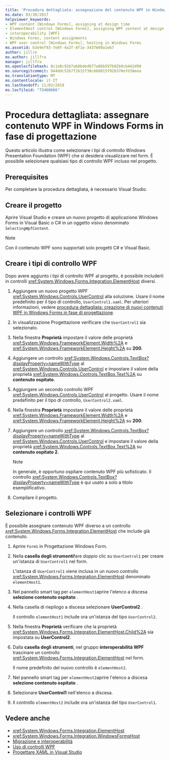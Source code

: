 ```yaml
---
title: 'Procedura dettagliata: assegnazione del contenuto WPF in Windows Form in fase di progettazione'
ms.date: 03/30/2017
helpviewer_keywords:
- WPF content [Windows Forms], assigning at design time
- ElementHost control [Windows Forms], assigning WPF content at design time
- interoperability [WPF]
- Windows Forms, content assignments
- WPF user control [Windows Forms], hosting in Windows Forms
ms.assetid: b3e9ef93-7e0f-4a2f-8f1e-3437609a1eb7
author: jillre
ms.author: jillfra
manager: jillfra
ms.openlocfilehash: 0c1e0c91b7ab8bded677a86b597b02b9cb442d98
ms.sourcegitcommit: 944ddc52b7f2632f30c668815f92b378efd38eea
ms.translationtype: MT
ms.contentlocale: it-IT
ms.lasthandoff: 11/03/2019
ms.locfileid: "73460666"
---
```

# <a name="walkthrough-assign-wpf-content-on-windows-forms-at-design-time"></a>Procedura dettagliata: assegnare contenuto WPF in Windows Forms in fase di progettazione

Questo articolo illustra come selezionare i tipi di controllo Windows Presentation Foundation (WPF) che si desidera visualizzare nel form. È possibile selezionare qualsiasi tipo di controllo WPF incluso nel progetto.

## <a name="prerequisites"></a>Prerequisites

Per completare la procedura dettagliata, è necessario Visual Studio.

## <a name="create-the-project"></a>Creare il progetto

Aprire Visual Studio e creare un nuovo progetto di applicazione Windows Forms in Visual Basic o C# in un oggetto visivo denominato `SelectingWpfContent`.

> [!NOTE]
> Con il contenuto WPF sono supportati solo progetti C# e Visual Basic.

## <a name="create-the-wpf-control-types"></a>Creare i tipi di controllo WPF

Dopo avere aggiunto i tipi di controllo WPF al progetto, è possibile includerli in controlli <xref:System.Windows.Forms.Integration.ElementHost> diversi.

1. Aggiungere un nuovo progetto WPF <xref:System.Windows.Controls.UserControl> alla soluzione. Usare il nome predefinito per il tipo di controllo, `UserControl1.xaml`. Per ulteriori informazioni, vedere [procedura dettagliata: creazione di nuovi contenuti WPF in Windows Forms in fase di progettazione](walkthrough-creating-new-wpf-content-on-windows-forms-at-design-time.md).

2. In visualizzazione Progettazione verificare che `UserControl1` sia selezionato.

3. Nella finestra **Proprietà** impostare il valore delle proprietà <xref:System.Windows.FrameworkElement.Width%2A> e <xref:System.Windows.FrameworkElement.Height%2A> su **200**.

4. Aggiungere un controllo <xref:System.Windows.Controls.TextBox?displayProperty=nameWithType> al <xref:System.Windows.Controls.UserControl> e impostare il valore della proprietà <xref:System.Windows.Controls.TextBox.Text%2A> su **contenuto ospitato**.

5. Aggiungere un secondo controllo WPF <xref:System.Windows.Controls.UserControl> al progetto. Usare il nome predefinito per il tipo di controllo, `UserControl2.xaml`.

6. Nella finestra **Proprietà** impostare il valore delle proprietà <xref:System.Windows.FrameworkElement.Width%2A> e <xref:System.Windows.FrameworkElement.Height%2A> su **200**.

7. Aggiungere un controllo <xref:System.Windows.Controls.TextBox?displayProperty=nameWithType> al <xref:System.Windows.Controls.UserControl> e impostare il valore della proprietà <xref:System.Windows.Controls.TextBox.Text%2A> su **contenuto ospitato 2**.

   > [!NOTE]
   > In generale, è opportuno ospitare contenuto WPF più sofisticato. Il controllo <xref:System.Windows.Controls.TextBox?displayProperty=nameWithType> è qui usato a solo a titolo esemplificativo.

8. Compilare il progetto.

## <a name="select-wpf-controls"></a>Selezionare i controlli WPF

È possibile assegnare contenuto WPF diverso a un controllo <xref:System.Windows.Forms.Integration.ElementHost> che include già contenuto.

1. Aprire `Form1` in Progettazione Windows Form.

2. Nella **casella degli strumenti**fare doppio clic su `UserControl1` per creare un'istanza di `UserControl1` nel form.

   L'istanza di `UserControl1` viene inclusa in un nuovo controllo <xref:System.Windows.Forms.Integration.ElementHost> denominato `elementHost1`.

3. Nel pannello smart tag per `elementHost1`aprire l'elenco a discesa **selezione contenuto ospitato** .

4. Nella casella di riepilogo a discesa selezionare **UserControl2** .

   Il controllo `elementHost1` include ora un'istanza del tipo `UserControl2`.

5. Nella finestra **Proprietà** verificare che la proprietà <xref:System.Windows.Forms.Integration.ElementHost.Child%2A> sia impostata su **UserControl2**.

6. Dalla **casella degli strumenti**, nel gruppo **interoperabilità WPF** trascinare un controllo <xref:System.Windows.Forms.Integration.ElementHost> nel form.

   Il nome predefinito del nuovo controllo è `elementHost2`.

7. Nel pannello smart tag per `elementHost2`aprire l'elenco a discesa **selezione contenuto ospitato** .

8. Selezionare **UserControl1** nell'elenco a discesa.

9. Il controllo `elementHost2` include ora un'istanza del tipo `UserControl1`.

## <a name="see-also"></a>Vedere anche

- <xref:System.Windows.Forms.Integration.ElementHost>
- <xref:System.Windows.Forms.Integration.WindowsFormsHost>
- [Migrazione e interoperabilità](../../wpf/advanced/migration-and-interoperability.md)
- [Uso di controlli WPF](using-wpf-controls.md)
- [Progettare XAML in Visual Studio](/visualstudio/xaml-tools/designing-xaml-in-visual-studio)
